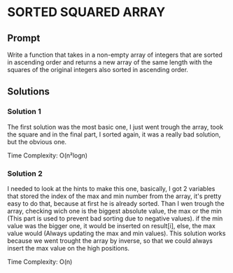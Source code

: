 # SORTED SQUARED ARRAY

  ## Prompt
  Write a function that takes in a non-empty array of integers that are sorted
  in ascending order and returns a new array of the same length with the squares
  of the original integers also sorted in ascending order.

  ## Solutions
  ### Solution 1
  The first solution was the most basic one, I just went trough the array, took the square and in the final part, I sorted again, it was a really bad solution, but the obvious one.

  Time Complexity: O(n²logn)

  ### Solution 2
  I needed to look at the hints to make this one, basically, I got 2 variables that stored the index of the max and min number from the array, it's pretty easy to do that, because at first he is already sorted. Than I wen trough the array, checking wich one is the biggest absolute value, the max or the min (This part is used to prevent bad sorting due to negative values). if the min value was the bigger one, it would be inserted on result[i], else, the max value would (Always updating the max and min values). This solution works because we went trought the array by inverse, so that we could always insert the max value on the high positions.

  Time Complexity: O(n)